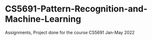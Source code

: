 # CS5691-Pattern-Recognition-and-Machine-Learning
Assignments, Project done for the course CS5691 Jan-May 2022

